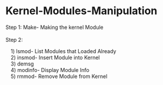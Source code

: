 # Kernel-Modules-Manipulation

Step 1: Make- Making the kernel Module
<br><br>
Step 2:
<br><p> &emsp;1)	lsmod- List Modules that Loaded Already
<br>&emsp;2)	insmod- Insert Module into Kernel
<br>&emsp;3)	demsg
<br>&emsp;4)	modinfo- Display Module Info
<br>&emsp;5)	rmmod- Remove Module from Kernel</p>
